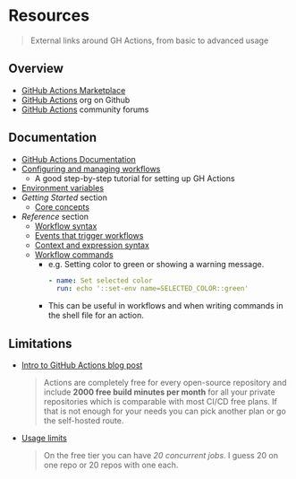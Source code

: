 # Resources
> External links around GH Actions, from basic to advanced usage


## Overview

- [GitHub Actions Marketplace](https://github.com/marketplace)
- [GitHub Actions](https://github.com/actions) org on Github
- [GitHub Actions](https://github.community/c/github-actions) community forums

## Documentation

- [GitHub Actions Documentation](https://docs.github.com/en/actions)
- [Configuring and managing workflows](https://docs.github.com/en/actions/configuring-and-managing-workflows/configuring-a-workflow)
    - A good step-by-step tutorial for setting up GH Actions
- [Environment variables](https://docs.github.com/en/actions/configuring-and-managing-workflows/using-environment-variables)
- _Getting Started_ section 
    - [Core concepts](https://docs.github.com/en/actions/getting-started-with-github-actions/core-concepts-for-github-actions)
- _Reference_ section
    - [Workflow syntax](https://docs.github.com/en/actions/reference/workflow-syntax-for-github-actions)
    - [Events that trigger workflows](https://docs.github.com/en/actions/reference/events-that-trigger-workflows)
    - [Context and expression syntax](https://docs.github.com/en/actions/reference/context-and-expression-syntax-for-github-actions)
    - [Workflow commands](https://docs.github.com/en/actions/reference/workflow-commands-for-github-actions) 
        - e.g. Setting color to green or showing a warning message.
            ```yaml
            - name: Set selected color
              run: echo '::set-env name=SELECTED_COLOR::green'
            ```
        - This can be useful in workflows and when writing commands in the shell file for an action.

## Limitations

- [Intro to GitHub Actions blog post](https://gabrieltanner.org/blog/an-introduction-to-github-actions)
    > Actions are completely free for every open-source repository and include **2000 free build minutes per month** for all your private repositories which is comparable with most CI/CD free plans. If that is not enough for your needs you can pick another plan or go the self-hosted route.
- [Usage limits](https://docs.github.com/en/actions/reference/workflow-syntax-for-github-actions#usage-limits)  
    > On the free tier you can have _20 concurrent jobs_. I guess 20 on one repo or 20 repos with one each.

